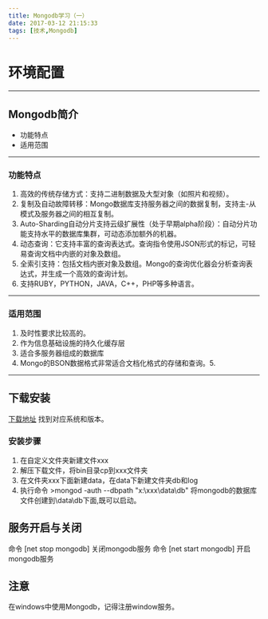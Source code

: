 ```yaml
---
title: Mongodb学习（一）
date: 2017-03-12 21:15:33
tags: [技术,Mongodb]
---
```

# 环境配置
---
## Mongodb简介
  * 功能特点
  * 适用范围

---
### 功能特点
   1. 高效的传统存储方式：支持二进制数据及大型对象（如照片和视频）。
   2. 复制及自动故障转移：Mongo数据库支持服务器之间的数据复制，支持主-从模式及服务器之间的相互复制。
   3. Auto-Sharding自动分片支持云级扩展性（处于早期alpha阶段）：自动分片功能支持水平的数据库集群，可动态添加额外的机器。
   4. 动态查询：它支持丰富的查询表达式。查询指令使用JSON形式的标记，可轻易查询文档中内嵌的对象及数组。
   5. 全索引支持：包括文档内嵌对象及数组。Mongo的查询优化器会分析查询表达式，并生成一个高效的查询计划。
   6. 支持RUBY，PYTHON，JAVA，C++，PHP等多种语言。 

---
### 适用范围
   1. 及时性要求比较高的。
   2. 作为信息基础设施的持久化缓存层
   3. 适合多服务器组成的数据库
   4. Mongo的BSON数据格式非常适合文档化格式的存储和查询。5. 

---
## 下载安装
[下载地址](http://www.mongodb.org/downloads)
找到对应系统和版本。
### 安装步骤
  1. 在自定义文件夹新建文件xxx
  2. 解压下载文件，将bin目录cp到xxx文件夹
  3. 在文件夹xxx下面新建data，在data下新建文件夹db和log
  4. 执行命令 >mongod -auth --dbpath "x:\xxx\data\db" 将mongodb的数据库文件创建到\data\db下面,既可以启动。
  
## 服务开启与关闭
 命令 [net stop mongodb] 关闭mongodb服务
 命令 [net start mongodb] 开启mongodb服务

## 注意
在windows中使用Mongodb，记得注册window服务。



